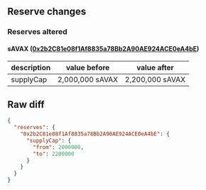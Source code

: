 ## Reserve changes

### Reserves altered

#### sAVAX ([0x2b2C81e08f1Af8835a78Bb2A90AE924ACE0eA4bE](https://snowtrace.io/address/0x2b2C81e08f1Af8835a78Bb2A90AE924ACE0eA4bE))

| description | value before | value after |
| --- | --- | --- |
| supplyCap | 2,000,000 sAVAX | 2,200,000 sAVAX |


## Raw diff

```json
{
  "reserves": {
    "0x2b2C81e08f1Af8835a78Bb2A90AE924ACE0eA4bE": {
      "supplyCap": {
        "from": 2000000,
        "to": 2200000
      }
    }
  }
}
```